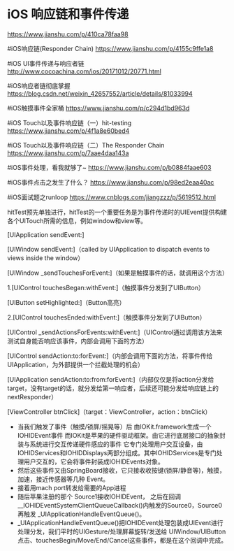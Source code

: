 # iOS 响应链和事件传递
https://www.jianshu.com/p/410ca78faa98

#iOS响应链(Responder Chain)
https://www.jianshu.com/p/4155c9ffe1a8

#iOS UI事件传递与响应者链
http://www.cocoachina.com/ios/20171012/20771.html

#iOS响应者链彻底掌握
https://blog.csdn.net/weixin_42657552/article/details/81033994

#iOS触摸事件全家桶
https://www.jianshu.com/p/c294d1bd963d

#iOS Touch以及事件响应链（一）hit-testing
https://www.jianshu.com/p/4f1a8e60bed4

#iOS Touch以及事件响应链（二）The Responder Chain
https://www.jianshu.com/p/7aae4daa143a


#iOS事件处理，看我就够了~
https://www.jianshu.com/p/b0884faae603

#iOS事件点击之发生了什么？
https://www.jianshu.com/p/98ed2eaa40ac

#iOS面试题之runloop
https://www.cnblogs.com/jiangzzz/p/5619512.html

hitTest预先单独进行，hitTest的一个重要任务是为事件传递时的UIEvent提供构建各个UITouch所需的信息，例如window和view等。


[UIApplication sendEvent:]

[UIWindow sendEvent:]（called by UIApplication to dispatch events to views inside the window）

[UIWindow _sendTouchesForEvent:]（如果是触摸事件的话，就调用这个方法）

1.[UIControl touchesBegan:withEvent:]（触摸事件分发到了UIButton）

[UIButton setHighlighted:]（Button高亮）

2.[UIControl touchesEnded:withEvent:]（触摸事件分发到了UIButton）

[UIControl _sendActionsForEvents:withEvent:]（UIControl通过调用该方法来测试自身能否响应该事件，内部会调用下面的方法）

[UIControl sendAction:to:forEvent:]（内部会调用下面的方法，将事件传给UIApplication，为外部提供一个拦截处理的机会）

[UIApplication sendAction:to:from:forEvent:]（内部仅仅是将action分发给target，没有target的话，就分发给第一响应者，后续还可能分发给响应链上的nextResponder）

[ViewController btnClick]（target：ViewController，action：btnClick）




* 当我们触发了事件（触摸/锁屏/摇晃等）后
由IOKit.framework生成一个 IOHIDEvent事件
而IOKit是苹果的硬件驱动框架。由它进行底层接口的抽象封装与系统进行交互传递硬件感应的事件
它专门处理用户交互设备，由IOHIDServices和IOHIDDisplays两部分组成。其中IOHIDServices是专门处理用户交互的，它会将事件封装成IOHIDEvents对象。
* 然后这些事件又由SpringBoard接收，它只接收收按键(锁屏/静音等)，触摸，加速，接近传感器等几种 Event。
* 接着用mach port转发给需要的App进程
* 随后苹果注册的那个 Source1接收IOHIDEvent， 之后在回调__IOHIDEventSystemClientQueueCallback()内触发的Source0，Source0再触发 _UIApplicationHandleEventQueue()。
* _UIApplicationHandleEventQueue()把IOHIDEvent处理包装成UIEvent进行处理分发，我们平时的UIGesture/处理屏幕旋转/发送给 UIWindow/UIButton 点击、touchesBegin/Move/End/Cancel这些事件，都是在这个回调中完成。

